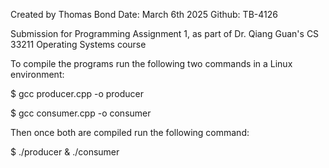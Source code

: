 
Created by Thomas Bond
Date: March 6th 2025
Github: TB-4126

Submission for Programming Assignment 1,
as part of Dr. Qiang Guan's CS 33211 Operating Systems course

To compile the programs run the following two commands in a Linux environment:

$ gcc producer.cpp -o producer

$ gcc consumer.cpp -o consumer

Then once both are compiled run the following command:

$ ./producer & ./consumer
